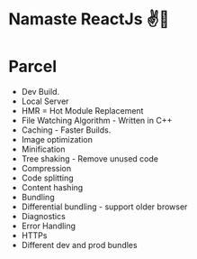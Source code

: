 # Namaste ReactJs ✌️🚀

# Parcel

- Dev Build.
- Local Server
- HMR = Hot Module Replacement
- File Watching Algorithm - Written in C++
- Caching - Faster Builds.
- Image optimization
- Minification
- Tree shaking - Remove unused code
- Compression
- Code splitting
- Content hashing
- Bundling
- Differential bundling - support older browser
- Diagnostics
- Error Handling
- HTTPs
- Different dev and prod bundles
